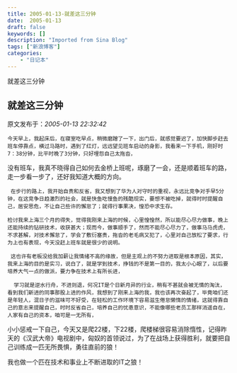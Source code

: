 ```yaml
---
title: 2005-01-13-就差这三分钟
date:  2005-01-13
draft: false
keywords: []
description: "Imported from Sina Blog"
tags: ["新浪博客"]
categories: 
    - "日记本"
---
```

就差这三分钟
## 就差这三分钟

 原文发布于：*2005-01-13 22:32:42*

    今天早上，我起床后，在寝室吃早点，稍微磨蹭了一下，出门后，就感觉要迟了，加快脚步赶去班车停靠点，横过马路时，遇到了红灯，远远望见班车启动的身影，我看来一下手机，刚好时7：38分钟，比平时晚了3分钟，只好埋怨自己太拖沓，
没有班车，我真不晓得自己如何去金桥上班呢，琢磨了一会，还是顺着班车的路，走一步看一步了，还好我知道大概的方向。

     在步行的路上，我开始自责和反省，我又想到了华为人对守时的重视，永远比竞争对手早5分钟，在这竞争日趋激烈的社会，就是快鱼吃慢鱼的残酷现实，要想不被吃掉，就得时时提醒自己，居安思危，不让自己些许的懈怠了；就得行事果决，惶恐中求生存。

    检讨我来上海三个月的得失，觉得我刚来上海的时候，心里惶惶然，所以能尽心尽力做事，晚上还能持续的钻研技术，收获甚大；现而今，做事顺手了，然而不能尽心尽力了，做事马马虎虎，不求甚解，对技术懈怠了，学会了敷衍塞责，拖沓的老毛病又犯了，心里对自己放松了要求，行为上也有表现，今天没赶上班车就是很少的说明。

     这也许有老板没给我加薪让我情绪不高的缘故，但是主观上的不努力进取是根本原因，其实，我来上海的目的是实习，说白了，就是学到技术，挣钱的不是第一目的，我太小心眼了，以后要培养大气一点的做派，要力争在技术上有所长进，

      学习就是逆水行舟，不进则退，何况IT是个日新月异的行业，稍有不甚就会被无情的淘汰，看到我们新进的同事那股上进的作风，我想到了刚来上海的我，我也该再次奋起了，毕竟咱们还是年轻人，混日子的滋味可不好受，在轻松的工作环境下容易滋生倦怠懒惰的情绪，这就得靠自己的意志来提醒自己，时时反省自己，培养自己的忧患意识，不能像哪些老员工那样消遥自在，人家有自己的资本，咱可是一无所有，

小小惩戒一下自己，今天又是爬22楼，下22楼，爬楼梯很容易消除惰性，记得昨天的《汉武大帝》电视剧中，匈奴的首领说过，为了在战场上获得胜利，就要把自己训练成一匹无所畏惧，勇往直前的狼！

我也做一个匹在技术和事业上不断进取的IT之狼！


